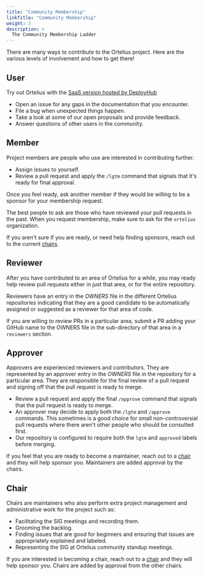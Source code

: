 ```yaml
---
title: "Community Membership"
linkTitle: "Community Membership"
weight: 3
description: >
  The Community Membership Ladder
---
```


There are many ways to contribute to the Ortelius project. Here are the various levels of involvement and how to get there!

## User

Try out Ortelius with the [SaaS version hosted by DeployHub](https://www.deployhub.com/deployhub-team/)

* Open an issue for any gaps in the documentation that you encounter.
* File a bug when unexpected things happen.
* Take a look at some of our open proposals and provide feedback.
* Answer questions of other users in the community.

## Member

Project members are people who use are interested in contributing further.

* Assign issues to yourself.
* Review a pull request and apply the `/lgtm` command that signals that it's ready for final approval.

Once you feel ready, ask another member if they would be willing to be a sponsor for your membership request.

The best people to ask are those who have reviewed your pull requests in the past. When you request membership, make sure to ask for the `ortelius` organization.

If you aren't sure if you are ready, or need help finding sponsors, reach out to the current [chairs](https://ortelius.io/contributor).

## Reviewer

After you have contributed to an area of Ortelius for a while, you may ready help review pull requests either in just that area, or for the entire repository.

Reviewers have an entry in the *OWNERS* file in the different Ortelius repositories indicating that they are a good candidate to be
automatically assigned or suggested as a reviewer for that area of code.

If you are willing to review PRs in a particular area, submit a PR adding your GitHub name to the OWNERS file in the sub-directory of that area in a `reviewers` section.

## Approver

Approvers are experienced reviewers and contributors.  They are represented by an approver entry in the *OWNERS* file in the repository for a particular area. They are responsible for the final review of a pull request and signing off that the pull request is ready to merge.

* Review a pull request and apply the final `/approve` command that signals that the pull request is ready to merge.
* An approver may decide to apply both the `/lgtm` and `/approve` commands. This  sometimes is a good choice for small non-controversial pull requests where there aren't other people who should be consulted first.
* Our repository is configured to require both the `lgtm` and `approved` labels before merging.

If you feel that you are ready to become a maintainer, reach out to a [chair](https://ortelius.io/become-a-contributor) and they will help sponsor you. Maintainers are added approval by the chairs.

## Chair

Chairs are maintainers who also perform extra project management and administrative work for the project such as:

* Facilitating the SIG meetings and recording them.
* Grooming the backlog.
* Finding issues that are good for beginners and ensuring that issues are  appropriately explained and labeled.
* Representing the SIG at Ortelius community standup meetings.

If you are interested in becoming a chair, reach out to a [chair](https://ortelius.io/become-a-contributor) and they will help sponsor you. Chairs are added by approval from the other chairs.

